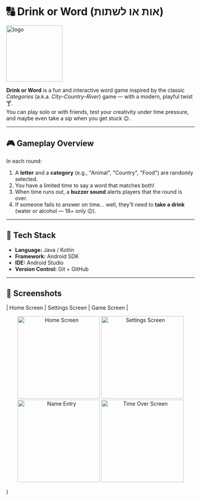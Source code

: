 # 🔠 Drink or Word (אות או לשתות)
<img width="150" height="150" alt="logo" src="https://github.com/user-attachments/assets/920960c2-cec6-4b3f-986c-48afadbdf07c" />

**Drink or Word** is a fun and interactive word game inspired by the classic *Categories* (a.k.a. *City–Country–River*) game — with a modern, playful twist 🍸.  
You can play solo or with friends, test your creativity under time pressure, and maybe even take a sip when you get stuck 😉.

---

## 🎮 Gameplay Overview

In each round:
1. A **letter** and a **category** (e.g., "Animal", "Country", "Food") are randomly selected.  
2. You have a limited time to say a word that matches both!  
3. When time runs out, a **buzzer sound** alerts players that the round is over.  
4. If someone fails to answer on time... well, they’ll need to **take a drink** (water or alcohol — 18+ only 😉).

---

## 🧩 Tech Stack
- **Language:** Java / Kotlin  
- **Framework:** Android SDK  
- **IDE:** Android Studio  
- **Version Control:** Git + GitHub

---

## 📱 Screenshots
| Home Screen | Settings Screen | Game Screen |
<p align="center">
  <img src="https://github.com/user-attachments/assets/e6eb5fd6-6709-403b-8106-d333f74ace8f" alt="Home Screen" width="220"/>
  <img src="https://github.com/user-attachments/assets/4792581f-8fb3-480c-915d-d5751a700263" alt="Settings Screen" width="220"/>
  <img src="https://github.com/user-attachments/assets/d1bc078c-294e-43d5-9d40-c59dde9fa07e" alt="Name Entry" width="220"/>
  <img src="https://github.com/user-attachments/assets/2cfbb42b-4a0a-4879-a105-d34e4be337f8" alt="Time Over Screen" width="220"/>
</p>)
